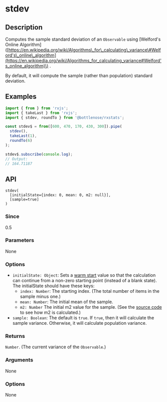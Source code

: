 # stdev

## Description

Computes the sample standard deviation of an `Observable` using \[Welford's Online Algorithm\]\([https://en.wikipedia.org/wiki/Algorithms\_for\_calculating\_variance\#Welford's\_online\_algorithm](https://en.wikipedia.org/wiki/Algorithms_for_calculating_variance#Welford's_online_algorithm)\) .

By default, it will compute the sample \(rather than population\) standard deviation.

## Examples

```javascript
import { from } from 'rxjs';
import { takeLast } from 'rxjs';
import { stdev, roundTo } from '@bottlenose/rxstats';

const stdev$ = from([600, 470, 170, 430, 300]).pipe(
  stdev(),
  takeLast(1),
  roundTo(6)
);

stdev$.subscribe(console.log);
// Output:
// 164.71187
```

## API

```text
stdev(
  [initialState={index: 0, mean: 0, m2: null}],
  [sample=true]
)
```

### Since

0.5

### Parameters

None

### Options

* `initialState: Object`: Sets a [warm start](https://app.gitbook.com/@brianbuccaneer/s/rxjs-stats/guides/warmstarts) value so that the calculation can continue from a non-zero starting point \(instead of a blank state\). The initialState should have these keys:
  * `index: Number`: The starting index. \(The total number of items in the sample minus one.\)
  * `mean: Number`: The initial mean of the sample.
  * `m2: Number` The initial m2 value for the sample.  \(See the [source code](https://github.com/buccaneerai/rxjs-stats/blob/operators/variance.js) to see how m2 is calculated.\)
* `sample: Boolean`: The default is `true`. If `true`, then it will calculate the sample variance. Otherwise, it will calculate population variance.

### Returns

`Number`. \(The current variance of the `Observable`.\)

### Arguments

None

### Options

None

